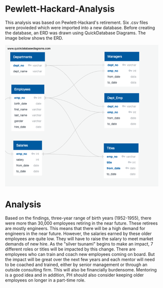 # Pewlett-Hackard-Analysis
This analysis was based on Pewlett-Hackard's retirement. Six .csv files were provieded which were imported into a new database. 
Before creating the database, an ERD was drawn using QuickDatabase Diagrams. The image below shows the ERD.

![](https://github.com/uferdousi197/Pewlett-Hackard-Analysis/blob/master/EmployeeDB.png)

# Analysis
Based on the findings, three-year range of birth years (1952-1955), there were more than 30,000 employees retiring in the near future. These retirees are mostly engineers. This means that there will be a high demand for engineers in the near future. However, the salaries earned by these older employees are quite low. They will have to raise the salary to meet market demands of new hire. As the "silver tsunami" begins to make an impact, 7 different roles or titles will be impacted by this change. There are employees who can train and coach new employees coming on board. But the impact will be great over the next few years and each mentor will need to be coached and trained, either by senior management or through an outside consulting firm. This will also be financially burdensome. Mentoring is a good idea and in addition, PH should also consider keeping older employees on longer in a part-time role.




